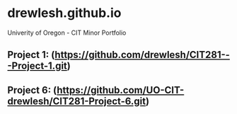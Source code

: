 # drewlesh.github.io
Univerity of Oregon - CIT Minor Portfolio

## Project 1: (https://github.com/drewlesh/CIT281---Project-1.git)


## Project 6: (https://github.com/UO-CIT-drewlesh/CIT281-Project-6.git)
